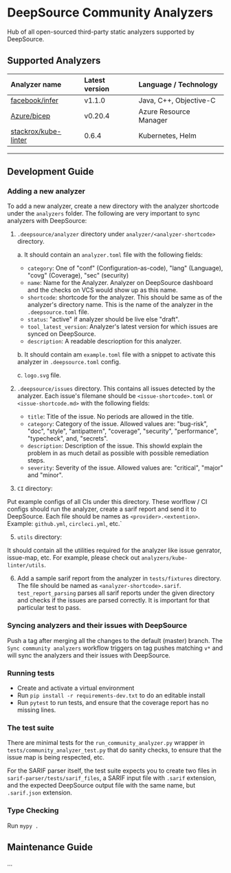 # DeepSource Community Analyzers

Hub of all open-sourced third-party static analyzers supported by DeepSource.

## Supported Analyzers

| Analyzer name                                                   | Latest version | Language / Technology  |
| :-------------------------------------------------------------- | :------------- | :--------------------- |
| [facebook/infer](https://github.com/facebook/infer)             | v1.1.0         | Java, C++, Objective-C |
| [Azure/bicep](https://github.com/Azure/bicep)                   | v0.20.4        | Azure Resource Manager |
| [stackrox/kube-linter](https://github.com/stackrox/kube-linter) | 0.6.4          | Kubernetes, Helm       |

---

## Development Guide

### Adding a new analyzer

To add a new analyzer, create a new directory with the analyzer shortcode under the `analyzers` folder.
The following are very important to sync analyzers with DeepSource:

1. `.deepsource/analyzer` directory under `analyzer/<analyzer-shortcode>` directory.

    a. It should contain an `analyzer.toml` file with the following fields:

      - `category`: One of "conf" (Configuration-as-code), "lang" (Language), "covg" (Coverage), "sec" (security)
      - `name`: Name for the Analyzer. Analyzer on DeepSource dashboard and the checks on VCS would show up as this name.
      - `shortcode`: shortcode for the analyzer. This should be same as of the analyzer's directory name. This is the name of the analyzer in the `.deepsource.toml` file.
      - `status`: "active" if analyzer should be live else "draft".
      - `tool_latest_version`: Analyzer's latest version for which issues are synced on DeepSource.
      - `description`: A readable descrioption for this analyzer.

    b. It should contain am `example.toml` file with a snippet to activate this analyzer in `.deepsource.toml` config.

    c. `logo.svg` file.

2. `.deepsource/issues` directory. This contains all issues detected by the analyzer. Each issue's filemane should be `<issue-shortcode>.toml` or `<issue-shortcode.md>` with the following fields:

    - `title`: Title of the issue. No periods are allowed in the title.
    - `category`: Category of the issue. Allowed values are: "bug-risk", "doc", "style", "antipattern", "coverage", "security", "performance", "typecheck", and, "secrets".
    - `description`: Description of the issue. This showld explain the problem in as much detail as possible with possible remediation steps.
    - `severity`: Severity of the issue. Allowed values are: "critical", "major" and "minor".

3. `CI` directory:

  Put example configs of all CIs under this directory. These worlflow / CI configs should run the analyzer, create a sarif report and send it to DeepSource.
  Each file should be names as `<provider>.<extention>`. Example: `github.yml`, `circleci.yml`, etc.`

5. `utils` directory:

  It should contain all the utilities required for the analyzer like issue genrator, issue-map, etc.
  For example, please check out `analyzers/kube-linter/utils`.

6. Add a sample sarif report from the analyzer in `tests/fixtures` directory. The file should be named as `<analyzer-shortcode>.sarif`.
`test_report_parsing` parses all sarif reports under the given directory and checks if the issues are parsed correctly. It is important for that particular test to pass.

### Syncing analyzers and their issues with DeepSource

Push a tag after merging all the changes to the default (master) branch. The `Sync community analyzers` workflow triggers on tag pushes matching `v*` and will sync the analyzers and their issues with DeepSource.

### Running tests

- Create and activate a virtual environment
- Run `pip install -r requirements-dev.txt` to do an editable install
- Run `pytest` to run tests, and ensure that the coverage report has no missing
  lines.

### The test suite

There are minimal tests for the `run_community_analyzer.py` wrapper in
`tests/community_analyzer_test.py` that do sanity checks, to ensure that the
issue map is being respected, etc.

For the SARIF parser itself, the test suite expects you to create two files in
`sarif-parser/tests/sarif_files`, a SARIF input file with `.sarif` extension,
and the expected DeepSource output file with the same name, but `.sarif.json`
extension.

### Type Checking

Run `mypy .`

## Maintenance Guide

...
